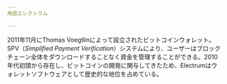 ```yaml
---
用語エレクトラム

---
```

2011年11月にThomas Voegtlinによって設立されたビットコインウォレット。SPV（*Simplified Payment Verification*）システムにより、ユーザーはブロックチェーン全体をダウンロードすることなく資金を管理することができる。2010年代初頭から存在し、ビットコインの開発に関与してきたため、Electrumはウォレットソフトウェアとして歴史的な地位を占めている。